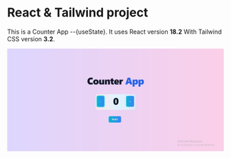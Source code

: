 # React & Tailwind project

This is a Counter App --{useState}. It uses React version **18.2** With Tailwind CSS version **3.2**.


![Connter App](https://github.com/lakharashubham007/ProjectReact/blob/main/CounterApp/Screenshot%202023-04-11%20121231.jpg?raw=true)
